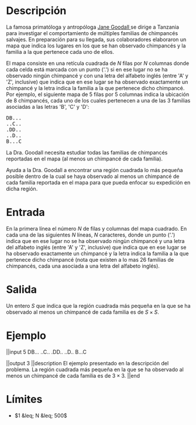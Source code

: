 # Descripción
La famosa primatóloga y antropóloga <a href="https://en.wikipedia.org/wiki/Jane_Goodall">Jane Goodall </a>se dirige a Tanzania para investigar el comportamiento de múltiples familias de chimpancés salvajes. En preparación para su llegada, sus colaboradores elaboraron un mapa que indica los lugares en los que se han observado chimpancés y la familia a la que pertenece cada uno de ellos.

El mapa consiste en una retícula cuadrada de $N$ filas por $N$ columnas donde cada celda está marcada con un punto ('.') si en ese lugar no se ha observado ningún chimpancé y con una letra del alfabeto inglés (entre 'A' y 'Z', inclusive) que indica que en ese lugar se ha observado exactamente un chimpancé y la letra indica la familia a la que pertenece dicho chimpancé. Por ejemplo, el siguiente mapa de 5 filas por 5 columnas indica la ubicación de 8 chimpancés, cada uno de los cuales pertenecen a una de las 3 familias asociadas a las letras 'B', 'C' y 'D':
<pre>
DB...
..C..
.DD..
..D..
B...C
</pre>
La Dra. Goodall necesita estudiar todas las familias de chimpancés reportadas en el mapa (al menos un chimpancé de cada familia).

Ayuda a la Dra. Goodall a encontrar una región cuadrada lo más pequeña posible dentro de la cual se haya observado al menos un chimpancé de cada familia reportada en el mapa para que pueda enfocar su expedición en dicha región.

# Entrada
En la primera línea el número $N$ de filas y columnas del mapa cuadrado. En cada una de las siguientes $N$ líneas, $N$ caracteres, donde un punto ('.') indica que en ese lugar no se ha observado ningùn chimpancé y una letra del alfabeto inglés (entre 'A' y 'Z', inclusive) que indica que en ese lugar se ha observado exactamente un chimpancé y la letra indica la familia a la que pertenece dicho chimpancé (nota que existen a lo mas 26 familias de chimpancés, cada una asociada a una letra del alfabeto inglés). 

# Salida
Un entero $S$ que indica que la región cuadrada más pequeña en la que se ha observado al menos un chimpancé de cada familia es de $S \times S$.

# Ejemplo

||input
5
DB...
..C..
.DD..
..D..
B...C

||output
3
||description
El ejemplo presentado en la descripción del problema. La región cuadrada más pequeña en la que se ha observado al menos un chimpancé de cada familia es de $3 \times 3$.
||end

# Límites

* $1 &leq; N &leq; 500$


